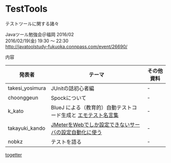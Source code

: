 # TestTools

テストツールに関する諸々

Javaツール勉強会＠福岡 2016/02<br>
2016/02/19(金) 19:30 〜 22:30<br>
http://javatoolstudy-fukuoka.connpass.com/event/26690/

内容

| 発表者 | テーマ | その他資料 |
|------------|--------------|--------------|
| takesi_yosimura | JUnitの話初心者編 | - |
| choonggeun | Spockについて | - |
| k_kato | BlueJ による（教育的）自動テストコード生成と [エモテスト名言集](https://javatoolstudyfukuoka.github.io/TestTools/@k_kato/#/)| - |
| takayuki_kando | [JMeterをWebでしか設定できないサーバの設定自動化に使う](http://www.slideshare.net/takayukikando/jmeterweb) | - |
| nobkz | テストを語る | - |

[togetter](http://togetter.com/li/940649)
